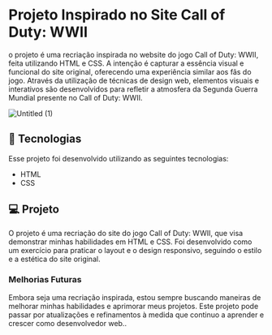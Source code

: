 # Projeto Inspirado no Site Call of Duty: WWII

o projeto é uma recriação inspirada no website do jogo Call of Duty: WWII, feita utilizando HTML e CSS. A intenção é capturar a essência visual e funcional do site original, oferecendo uma experiência similar aos fãs do jogo. Através da utilização de técnicas de design web, elementos visuais e interativos são desenvolvidos para refletir a atmosfera da Segunda Guerra Mundial presente no Call of Duty: WWII.

![Untitled (1)](https://github.com/thmedu/Call-of-Duty-wwii/assets/141462806/e843e98e-27e7-41cc-9e6c-d979072dc188)


## 🚀 Tecnologias

Esse projeto foi desenvolvido utilizando as seguintes tecnologias:

- HTML
- CSS

## 💻 Projeto

O projeto é uma recriação do site do jogo Call of Duty: WWII, que visa demonstrar minhas habilidades em HTML e CSS. Foi desenvolvido como um exercício para praticar o layout e o design responsivo, seguindo o estilo e a estética do site original.


### Melhorias Futuras

Embora seja uma recriação inspirada, estou sempre buscando maneiras de melhorar minhas habilidades e aprimorar meus projetos. Este projeto pode passar por atualizações e refinamentos à medida que continuo a aprender e crescer como desenvolvedor web..
